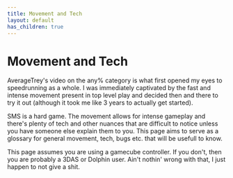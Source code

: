 ```yaml
---
title: Movement and Tech
layout: default
has_children: true
---
```

# Movement and Tech
AverageTrey's video on the any% category is what first opened my eyes to speedrunning as a whole. I was immediately captivated by the fast and intense movement present in top level play and decided then and there to try it out (although it took me like 3 years to actually get started).

SMS is a hard game. The movement allows for intense gameplay and there's plenty of tech and other nuances that are difficult to notice unless you have someone else explain them to you. This page aims to serve as a glossary for general movement, tech, bugs etc. that will be usefull to know.

This page assumes you are using a gamecube controller. If you don't, then you are probably a 3DAS or Dolphin user. Ain't nothin' wrong with that, I just happen to not give a shit.  